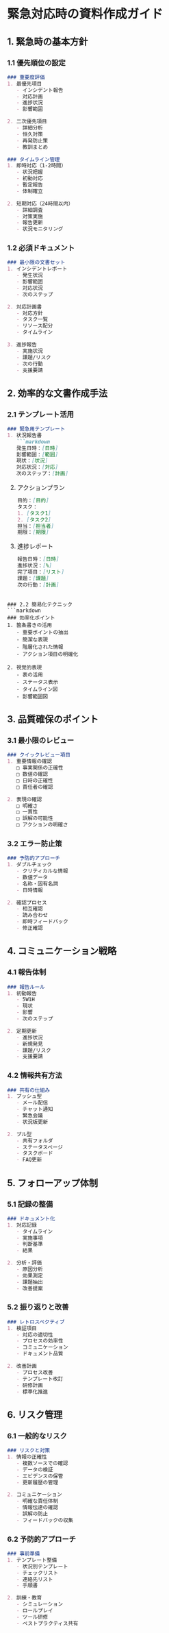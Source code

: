 # 緊急対応時の資料作成ガイド

## 1. 緊急時の基本方針

### 1.1 優先順位の設定
```markdown
### 重要度評価
1. 最優先項目
   - インシデント報告
   - 対応計画
   - 進捗状況
   - 影響範囲

2. 二次優先項目
   - 詳細分析
   - 恒久対策
   - 再発防止策
   - 教訓まとめ

### タイムライン管理
1. 即時対応（1-2時間）
   - 状況把握
   - 初動対応
   - 暫定報告
   - 体制確立

2. 短期対応（24時間以内）
   - 詳細調査
   - 対策実施
   - 報告更新
   - 状況モニタリング
```

### 1.2 必須ドキュメント
```markdown
### 最小限の文書セット
1. インシデントレポート
   - 発生状況
   - 影響範囲
   - 対応状況
   - 次のステップ

2. 対応計画書
   - 対応方針
   - タスク一覧
   - リソース配分
   - タイムライン

3. 進捗報告
   - 実施状況
   - 課題/リスク
   - 次の行動
   - 支援要請
```

## 2. 効率的な文書作成手法

### 2.1 テンプレート活用
```markdown
### 緊急用テンプレート
1. 状況報告書
   ```markdown
   発生日時：[日時]
   影響範囲：[範囲]
   現状：[状況]
   対応状況：[対応]
   次のステップ：[計画]
   ```

2. アクションプラン
   ```markdown
   目的：[目的]
   タスク：
   1. [タスク1]
   2. [タスク2]
   担当：[担当者]
   期限：[期限]
   ```

3. 進捗レポート
   ```markdown
   報告日時：[日時]
   進捗状況：[%]
   完了項目：[リスト]
   課題：[課題]
   次の行動：[計画]
   ```
```

### 2.2 簡易化テクニック
```markdown
### 効率化ポイント
1. 箇条書きの活用
   - 重要ポイントの抽出
   - 簡潔な表現
   - 階層化された情報
   - アクション項目の明確化

2. 視覚的表現
   - 表の活用
   - ステータス表示
   - タイムライン図
   - 影響範囲図
```

## 3. 品質確保のポイント

### 3.1 最小限のレビュー
```markdown
### クイックレビュー項目
1. 重要情報の確認
   □ 事実関係の正確性
   □ 数値の確認
   □ 日時の正確性
   □ 責任者の確認

2. 表現の確認
   □ 明確さ
   □ 一貫性
   □ 誤解の可能性
   □ アクションの明確さ
```

### 3.2 エラー防止策
```markdown
### 予防的アプローチ
1. ダブルチェック
   - クリティカルな情報
   - 数値データ
   - 名称・固有名詞
   - 日時情報

2. 確認プロセス
   - 相互確認
   - 読み合わせ
   - 即時フィードバック
   - 修正確認
```

## 4. コミュニケーション戦略

### 4.1 報告体制
```markdown
### 報告ルール
1. 初動報告
   - 5W1H
   - 現状
   - 影響
   - 次のステップ

2. 定期更新
   - 進捗状況
   - 新規発見
   - 課題/リスク
   - 支援要請
```

### 4.2 情報共有方法
```markdown
### 共有の仕組み
1. プッシュ型
   - メール配信
   - チャット通知
   - 緊急会議
   - 状況板更新

2. プル型
   - 共有フォルダ
   - ステータスページ
   - タスクボード
   - FAQ更新
```

## 5. フォローアップ体制

### 5.1 記録の整備
```markdown
### ドキュメント化
1. 対応記録
   - タイムライン
   - 実施事項
   - 判断基準
   - 結果

2. 分析・評価
   - 原因分析
   - 効果測定
   - 課題抽出
   - 改善提案
```

### 5.2 振り返りと改善
```markdown
### レトロスペクティブ
1. 検証項目
   - 対応の適切性
   - プロセスの効率性
   - コミュニケーション
   - ドキュメント品質

2. 改善計画
   - プロセス改善
   - テンプレート改訂
   - 研修計画
   - 標準化推進
```

## 6. リスク管理

### 6.1 一般的なリスク
```markdown
### リスクと対策
1. 情報の正確性
   - 複数ソースでの確認
   - データの検証
   - エビデンスの保管
   - 更新履歴の管理

2. コミュニケーション
   - 明確な責任体制
   - 情報伝達の確認
   - 誤解の防止
   - フィードバックの収集
```

### 6.2 予防的アプローチ
```markdown
### 事前準備
1. テンプレート整備
   - 状況別テンプレート
   - チェックリスト
   - 連絡先リスト
   - 手順書

2. 訓練・教育
   - シミュレーション
   - ロールプレイ
   - ツール研修
   - ベストプラクティス共有